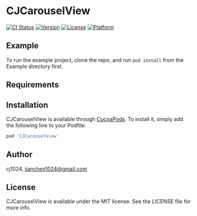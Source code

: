 # CJCarouselView

[![CI Status](https://img.shields.io/travis/cj1024/CJCarouselView.svg?style=flat)](https://travis-ci.org/cj1024/CJCarouselView)
[![Version](https://img.shields.io/cocoapods/v/CJCarouselView.svg?style=flat)](https://cocoapods.org/pods/CJCarouselView)
[![License](https://img.shields.io/cocoapods/l/CJCarouselView.svg?style=flat)](https://cocoapods.org/pods/CJCarouselView)
[![Platform](https://img.shields.io/cocoapods/p/CJCarouselView.svg?style=flat)](https://cocoapods.org/pods/CJCarouselView)

## Example

To run the example project, clone the repo, and run `pod install` from the Example directory first.

## Requirements

## Installation

CJCarouselView is available through [CocoaPods](https://cocoapods.org). To install
it, simply add the following line to your Podfile:

```ruby
pod 'CJCarouselView'
```

## Author

cj1024, jianchen1024@gmail.com

## License

CJCarouselView is available under the MIT license. See the LICENSE file for more info.
